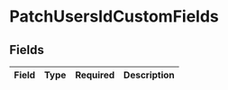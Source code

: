 # PatchUsersIdCustomFields


## Fields

| Field       | Type        | Required    | Description |
| ----------- | ----------- | ----------- | ----------- |